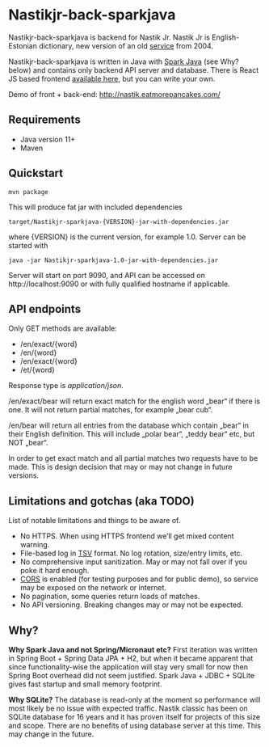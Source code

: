 # Nastikjr-back-sparkjava

Nastikjr-back-sparkjava is backend for Nastik Jr.
Nastik Jr is English-Estonian dictionary, new version of an old [service](https://nastik.palat.ee/) from 2004.

Nastikjr-back-sparkjava is written in Java with [Spark Java](https://sparkjava.com/) (see Why? below) and contains only backend API server and database. There is React JS based frontend [available here](https://github.com/aabram/Nastikjr-front-reactjs), but you can write your own.

Demo of front + back-end: http://nastik.eatmorepancakes.com/

## Requirements

* Java version 11+
* Maven

## Quickstart

```
mvn package
```

This will produce fat jar with included dependencies

```
target/Nastikjr-sparkjava-{VERSION}-jar-with-dependencies.jar
```

where {VERSION} is the current version, for example 1.0.
Server can be started with

```
java -jar Nastikjr-sparkjava-1.0-jar-with-dependencies.jar
```

Server will start on port 9090, and API can be accessed on http://localhost:9090 or with fully qualified hostname if applicable.

## API endpoints

Only GET methods are available: 

- /en/exact/{word}
- /en/{word}
- /en/exact/{word}
- /et/{word}

Response type is _application/json_.

/en/exact/bear will return exact match for the english word „bear“ if there is one. It will not return partial matches, for example „bear cub“.

/en/bear will return all entries from the database which contain „bear“ in their English definition. This will include „polar bear“, „teddy bear“ etc, but NOT „bear“.

In order to get exact match and all partial matches two requests have to be made. This is design decision that may or may not change in future versions.

## Limitations and gotchas (aka TODO)

List of notable limitations and things to be aware of.

* No HTTPS. When using HTTPS frontend we’ll get mixed content warning.
* File-based log in [TSV](https://www.iana.org/assignments/media-types/text/tab-separated-values) format. No log rotation, size/entry limits, etc.
* No comprehensive input sanitization. May or may not fall over if you poke it hard enough.
* [CORS](https://developer.mozilla.org/en-US/docs/Web/HTTP/CORS) is enabled (for testing purposes and for public demo), so service may be exposed on the network or internet. 
* No pagination, some queries return loads of matches.
* No API versioning. Breaking changes may or may not be expected.

## Why?

**Why Spark Java and not Spring/Micronaut etc?**
First iteration was written in Spring Boot + Spring Data JPA + H2, but when it became apparent that since functionality-wise the application will stay very small for now then Spring Boot overhead did not seem justified. Spark Java + JDBC + SQLite gives fast startup and small memory footprint.

**Why SQLite?**
The database is read-only at the moment so performance will most likely be no issue with expected traffic. Nastik classic has been on SQLite database for 16 years and it has proven itself for projects of this size and scope. There are no benefits of using database server at this time. This may change in the future.